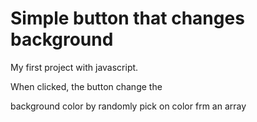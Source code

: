 # Simple button that changes <main> background

My first project with javascript.

When clicked, the button change the <main> background color by randomly pick on color frm an array